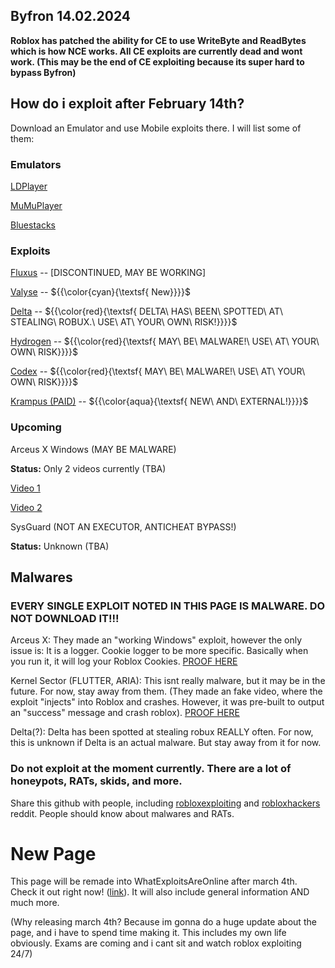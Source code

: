 ## Byfron 14.02.2024

**Roblox has patched the ability for CE to use WriteByte and ReadBytes which is how NCE works. All CE exploits are currently dead and wont work. (This may be the end of CE exploiting because its super hard to bypass Byfron)**

## How do i exploit after February 14th?

Download an Emulator and use Mobile exploits there. I will list some of them:
### Emulators
[LDPlayer](https://www.ldplayer.net/versions)

[MuMuPlayer](https://www.mumuplayer.com/index.html)

[Bluestacks](https://www.bluestacks.com/bluestacks-5.html)
### Exploits
[Fluxus](https://fluxteam.net) -- [DISCONTINUED, MAY BE WORKING]

[Valyse](https://valyse.best/) -- ${{\color{cyan}{\textsf{  New\}}}}\$

[Delta](https://deltaexploits.net) -- ${{\color{red}{\textsf{  DELTA\ HAS\ BEEN\ SPOTTED\ AT\ STEALING\ ROBUX.\ USE\ AT\ YOUR\ OWN\ RISK!\}}}}\$

[Hydrogen](https://hydrogen.sh) -- ${{\color{red}{\textsf{  MAY\ BE\ MALWARE!\ USE\ AT\ YOUR\ OWN\ RISK\}}}}\$

[Codex](https://www.codex.lol) -- ${{\color{red}{\textsf{  MAY\ BE\ MALWARE!\ USE\ AT\ YOUR\ OWN\ RISK\}}}}\$

[Krampus (PAID)](https://deltaexploits.mysellix.io) -- ${{\color{aqua}{\textsf{  NEW\ AND\ EXTERNAL!\}}}}\$

### Upcoming
Arceus X Windows (MAY BE MALWARE)

**Status:**
Only 2 videos currently (TBA)

[Video 1](https://v.redd.it/7wvfppec6tic1/DASH_96.mp4)

[Video 2](https://packaged-media.redd.it/o6rz846artic1/pb/m2-res_720p.mp4?m=DASHPlaylist.mpd&v=1&e=1708081200&s=57e15929cce6ce67acc9a3a2d9e748a9c3ff80dc#t=0)

SysGuard (NOT AN EXECUTOR, ANTICHEAT BYPASS!)

**Status:**
Unknown (TBA)

## Malwares
### EVERY SINGLE EXPLOIT NOTED IN THIS PAGE IS MALWARE. DO NOT DOWNLOAD IT!!!

Arceus X: They made an "working Windows" exploit, however the only issue is: It is a logger. Cookie logger to be more specific. Basically when you run it, it will log your Roblox Cookies. [PROOF HERE](https://v3rm.net/threads/arceux-x-cw.4950/)

Kernel Sector (FLUTTER, ARIA): This isnt really malware, but it may be in the future. For now, stay away from them. (They made an fake video, where the exploit "injects" into Roblox and crashes. However, it was pre-built to output an "success" message and crash roblox). [PROOF HERE](https://v3rm.net/threads/cw-kernel-sector-flutter-aria-doesnt-actually-inject-into-roblox.4244/)

Delta(?): Delta has been spotted at stealing robux REALLY often. For now, this is unknown if Delta is an actual malware. But stay away from it for now.

### Do not exploit at the moment currently. There are a lot of honeypots, RATs, skids, and more.
Share this github with people, including [robloxexploiting](https://www.reddit.com/r/ROBLOXExploiting/) and [robloxhackers](https://www.reddit.com/r/robloxhackers/) reddit. People should know about malwares and RATs.
# New Page
This page will be remade into WhatExploitsAreOnline after march 4th. Check it out right now! ([link](https://github.com/IShade4Real/WhatExploitsAreOnline)). It will also include general information AND much more. 

(Why releasing march 4th? Because im gonna do a huge update about the page, and i have to spend time making it. This includes my own life obviously. Exams are coming and i cant sit and watch roblox exploiting 24/7)
